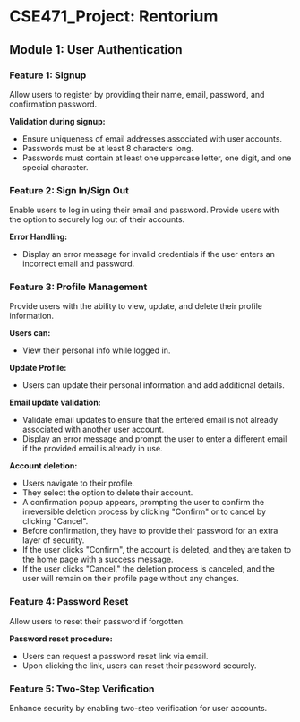 # CSE471_Project: Rentorium

## Module 1: User Authentication

### Feature 1: Signup
Allow users to register by providing their name, email, password, and confirmation password.

**Validation during signup:**
- Ensure uniqueness of email addresses associated with user accounts.
- Passwords must be at least 8 characters long.
- Passwords must contain at least one uppercase letter, one digit, and one special character.

### Feature 2: Sign In/Sign Out
Enable users to log in using their email and password. Provide users with the option to securely log out of their accounts.

**Error Handling:**
- Display an error message for invalid credentials if the user enters an incorrect email and password.

### Feature 3: Profile Management
Provide users with the ability to view, update, and delete their profile information.

**Users can:**
- View their personal info while logged in.

**Update Profile:**
- Users can update their personal information and add additional details.

**Email update validation:**
- Validate email updates to ensure that the entered email is not already associated with another user account.
- Display an error message and prompt the user to enter a different email if the provided email is already in use.

**Account deletion:**
- Users navigate to their profile.
- They select the option to delete their account.
- A confirmation popup appears, prompting the user to confirm the irreversible deletion process by clicking "Confirm" or to cancel by clicking "Cancel".
- Before confirmation, they have to provide their password for an extra layer of security.
- If the user clicks "Confirm", the account is deleted, and they are taken to the home page with a success message.
- If the user clicks "Cancel," the deletion process is canceled, and the user will remain on their profile page without any changes.

### Feature 4: Password Reset
Allow users to reset their password if forgotten.

**Password reset procedure:**
- Users can request a password reset link via email.
- Upon clicking the link, users can reset their password securely.

### Feature 5: Two-Step Verification
Enhance security by enabling two-step verification for user accounts.
